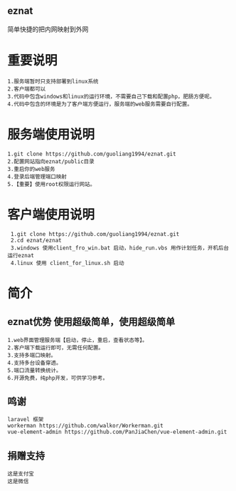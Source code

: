 ## eznat
简单快捷的把内网映射到外网
# 重要说明
    1.服务端暂时只支持部署到linux系统
    2.客户端都可以
    3.代码中包含windows和linux的运行环境，不需要自己下载和配置php，肥肠方便呢。
    4.代码中包含的环境是为了客户端方便运行，服务端的web服务需要自行配置。
# 服务端使用说明
    1.git clone https://github.com/guoliang1994/eznat.git
    2.配置网站指向eznat/public目录
    3.重启你的web服务
    4.登录后端管理端口映射
    5.【重要】使用root权限运行网站。
# 客户端使用说明
     1.git clone https://github.com/guoliang1994/eznat.git
     2.cd eznat/eznat
     3.windows 使用client_fro_win.bat 启动，hide_run.vbs 用作计划任务，开机后台运行eznat
     4.linux 使用 client_for_linux.sh 启动
# 简介
## eznat优势 使用超级简单，使用超级简单
    1.web界面管理服务端【启动，停止，重启，查看状态等】。
    2.客户端下载运行即可，无需任何配置。
    3.支持多端口映射。
    4.支持多台设备穿透。
    5.端口流量转换统计。
    6.开源免费，纯php开发，可供学习参考。
## 鸣谢
    laravel 框架
    workerman https://github.com/walkor/Workerman.git
    vue-element-admin https://github.com/PanJiaChen/vue-element-admin.git
## 捐赠支持
    这是支付宝
    这是微信
    
